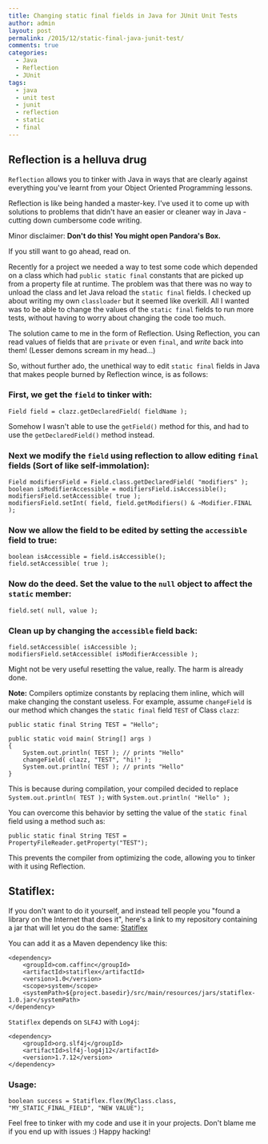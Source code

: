 ```yaml
---
title: Changing static final fields in Java for JUnit Unit Tests
author: admin
layout: post
permalink: /2015/12/static-final-java-junit-test/
comments: true
categories:
  - Java
  - Reflection
  - JUnit
tags:
  - java
  - unit test
  - junit
  - reflection
  - static
  - final
---
```

## Reflection is a helluva drug

`Reflection` allows you to tinker with Java in ways that are clearly against everything you've learnt from your Object Oriented Programming lessons.

Reflection is like being handed a master-key. I've used it to come up with solutions to problems that didn't have an easier or cleaner way in Java - cutting down cumbersome code writing.

Minor disclaimer:
**Don't do this! You might open Pandora's Box.**

If you still want to go ahead, read on.

Recently for a project we needed a way to test some code which depended on a class which had `public static final` constants that are picked up from a property file at runtime. The problem was that there was no way to unload the class and let Java reload the `static final` fields. I checked up about writing my own `classloader` but it seemed like overkill. All I wanted was to be able to change the values of the `static final` fields to run more tests, without having to worry about changing the code too much.

The solution came to me in the form of Reflection. Using Reflection, you can read values of fields that are `private` or even `final`, and *write* back into them! (Lesser demons scream in my head...)

So, without further ado, the unethical way to edit `static final` fields in Java that makes people burned by Reflection wince, is as follows:

### First, we get the `field` to tinker with:
 
    Field field = clazz.getDeclaredField( fieldName );

Somehow I wasn't able to use the `getField()` method for this, and had to use the `getDeclaredField()` method instead.

### Next we modify the `field` using reflection to allow editing `final` fields (Sort of like self-immolation): 
    Field modifiersField = Field.class.getDeclaredField( "modifiers" );
    boolean isModifierAccessible = modifiersField.isAccessible();
    modifiersField.setAccessible( true );
    modifiersField.setInt( field, field.getModifiers() & ~Modifier.FINAL );

### Now we allow the field to be edited by setting the `accessible` field to true:
    boolean isAccessible = field.isAccessible();
    field.setAccessible( true );

### Now do the deed. Set the value to the `null` object to affect the `static` member:
    field.set( null, value );

### Clean up by changing the `accessible` field back:
    field.setAccessible( isAccessible );
    modifiersField.setAccessible( isModifierAccessible );
Might not be very useful resetting the value, really. The harm is already done.

**Note:** Compilers optimize constants by replacing them inline, which will make changing the constant useless. For example, assume `changeField` is our method which changes the `static final` field `TEST` of Class `clazz`:

    public static final String TEST = "Hello";

    public static void main( String[] args )
    {
        System.out.println( TEST ); // prints "Hello"
        changeField( clazz, "TEST", "hi!" );
        System.out.println( TEST ); // prints "Hello"
    }

This is because during compilation, your compiled decided to replace `System.out.println( TEST );` with `System.out.println( "Hello" );`

You can overcome this behavior by setting the value of the `static final` field using a method such as:

    public static final String TEST = PropertyFileReader.getProperty("TEST");

This prevents the compiler from optimizing the code, allowing you to tinker with it using Reflection.

## Statiflex:
If you don't want to do it yourself, and instead tell people you "found a library on the Internet that does it", here's a link to my repository containing a jar that will let you do the same: [Statiflex](https://github.com/caffinc/statiflex/releases/tag/1.0 "Statiflex")

You can add it as a Maven dependency like this:

    <dependency>
        <groupId>com.caffinc</groupId>
        <artifactId>statiflex</artifactId>
        <version>1.0</version>
        <scope>system</scope>
        <systemPath>${project.basedir}/src/main/resources/jars/statiflex-1.0.jar</systemPath>
    </dependency>
`Statiflex` depends on `SLF4J` with `Log4j`:

    <dependency>
        <groupId>org.slf4j</groupId>
        <artifactId>slf4j-log4j12</artifactId>
        <version>1.7.12</version>
    </dependency>

### Usage:

    boolean success = Statiflex.flex(MyClass.class, "MY_STATIC_FINAL_FIELD", "NEW VALUE");

Feel free to tinker with my code and use it in your projects. Don't blame me if you end up with issues :) Happy hacking!
